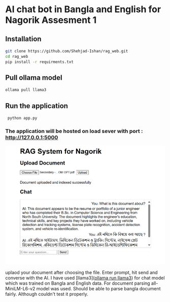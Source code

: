 # AI chat bot in Bangla and English for Nagorik Assesment 1

## Installation

```bash
git clone https://github.com/Shehjad-Ishan/rag_web.git
cd rag_web
pip install -r requirments.txt
```
## Pull ollama model
``` bash
ollama pull llama3

```

## Run the application

```bash
 python app.py

```
### The application will be hosted on load sever with port :  http://127.0.0.1:5000

![Example Image](demo.png)

uplaod your document after choosing the file. Enter prompt, hit send and converse with the AI. I have used [llama3]([ollama run llama3](https://ollama.com/library/llama3:latest)) for chat model which was trained on Bangla and English data.
For document parsing all-MiniLM-L6-v2 model was used. Should be able to parse bangla document fairly. Although couldn't test it properly.
